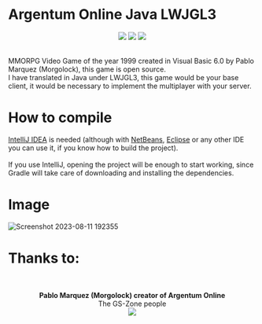 # Argentum Online Java LWJGL3
<div align='center'>
  <a target="_blank"><img src="https://img.shields.io/badge/Built%20in-Java_8-43ca1f.svg?style=flat-square"></img></a>
  <a target="_blank"><img src="https://img.shields.io/badge/Made%20in-IntelliJ%20Community-be27e9.svg?style=flat-square"></img></a>
  <a target="_blank"><img src="https://img.shields.io/badge/License-GNU%20General%20Public%20License%20-e98227.svg?style=flat-square"></img></a>
</div>
<br/>

<p>
  MMORPG Video Game of the year 1999 created in Visual Basic 6.0 by Pablo Marquez (Morgolock), this game is open source. <br/>
  I have translated in Java under LWJGL3, this game would be your base client, it would be necessary to implement the multiplayer with your server.
</p>

# How to compile
<p>
  <a href="https://www.jetbrains.com/es-es/idea/" target="_blank">IntelliJ IDEA</a> is needed (although with <a href="https://netbeans.apache.org/" target="_blank">NetBeans</a>, <a href="https://www.eclipse.org/downloads/" target="_blank">Eclipse</a> or any other IDE you can use it, if you know how to build the project). <br/> <br/>
  If you use IntelliJ, opening the project will be enough to start working, since Gradle will take care of downloading and installing the dependencies.

</p>

# Image
![Screenshot 2023-08-11 192355](https://github.com/gasti-jm/argentum-online-lwjgl3/assets/82490615/0b3996dd-f92b-4e5f-a85e-d0abee9128c8)

<h1>Thanks to:</h1>
<br/>

<div align='center'>

<p>
  <b>Pablo Marquez (Morgolock) creator of Argentum Online</b> <br/>
  The GS-Zone people <br/>
  <a target="_blank" href="https://www.gs-zone.org/"><img src="https://user-images.githubusercontent.com/82490615/187148671-1d7f92b9-7ea1-45f2-b6f1-f53b07454d93.png"></img></a>
</p>

</div>